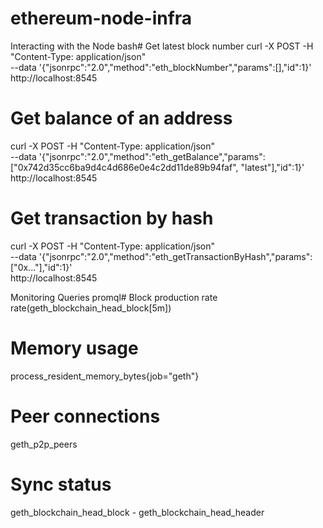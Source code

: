 # ethereum-node-infra

Interacting with the Node
bash# Get latest block number
curl -X POST -H "Content-Type: application/json" \
  --data '{"jsonrpc":"2.0","method":"eth_blockNumber","params":[],"id":1}' \
  http://localhost:8545

# Get balance of an address
curl -X POST -H "Content-Type: application/json" \
  --data '{"jsonrpc":"2.0","method":"eth_getBalance","params":["0x742d35cc6ba9d4c4d686e0e4c2dd11de89b94faf", "latest"],"id":1}' \
  http://localhost:8545

# Get transaction by hash
curl -X POST -H "Content-Type: application/json" \
  --data '{"jsonrpc":"2.0","method":"eth_getTransactionByHash","params":["0x..."],"id":1}' \
  http://localhost:8545


Monitoring Queries
promql# Block production rate
rate(geth_blockchain_head_block[5m])

# Memory usage
process_resident_memory_bytes{job="geth"}

# Peer connections
geth_p2p_peers

# Sync status
geth_blockchain_head_block - geth_blockchain_head_header